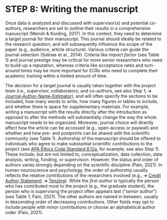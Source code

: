 # STEP 8: Writing the manuscript

Once data is analyzed and discussed with supervisor(s) and potential co-authors, researchers are set to outline their results in a comprehensive manuscript (Mensh & Kording, 2017). In this context, they need to determine a target journal for their manuscript. This journal should ideally be related to the research question, and will subsequently influence the scope of the paper (e.g., audience, article structure). Various criteria can guide the journal selection (Salinas et al., 2014). Criteria like _impact factor_ (see Table 1) and journal prestige may be critical for more senior researchers who need to build-up a reputation, whereas criteria like acceptance rates and turn-around times may be more important for ECRs who need to complete their academic training within a limited amount of time. 

The decision for a target journal is usually taken together with the project team (i.e., supervisor, collaborators, and co-authors, see also Step 1; ➜ [Journal-Author-Name-Estimator](https://jane.biosemantics.org/)), and will often specify the sections to be included, how many words to write, how many figures or tables to include, and whether there is space for supplementary materials. For example, writing a manuscript with the results directly after the introduction as opposed to after the methods will substantially change the way the whole manuscript needs to be organized. Moreover, journal choice will directly affect how the article can be accessed (e.g., open-access or paywall) and whether and how pre- and _postprints_ can be shared with the scientific community (see Table 1). Authorship of the manuscript should be offered to individuals who agree to make substantial scientific contributions to the project (see [APA Ethics Code Standard 8.12a](https://www.apa.org/ethics/code), for example; see also Step 1). These include, but are not limited to, conceptualization, data collection, data analysis, writing, funding, or supervision. However, the status and order of authors varies strongly depending on the scientific discipline (Pain, 2021). In human neuroscience and psychology, the order of authorship usually reflects the relative contributions of the researchers involved (e.g., ➜ [Credit Author Statement](https://www.elsevier.com/authors/policies-and-guidelines/credit-author-statement); ➜ [Tenzing](https://rollercoaster.shinyapps.io/tenzing/)). While the _first author_ is typically the person who has contributed most to the project (e.g., the graduate student), the person who is supervising the project often appears last (“_senior author_”) (see Table 1; Pain, 2021). The other authors are named in between, usually in descending order of decreasing contributions. Other fields may opt to include people with minor contributions or choose an alphabetical author order (Pain, 2021).

